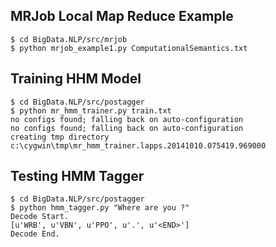 ## MRJob Local Map Reduce Example ##

    $ cd BigData.NLP/src/mrjob
    $ python mrjob_example1.py ComputationalSemantics.txt

## Training HHM Model ##

    $ cd BigData.NLP/src/postagger
    $ python mr_hmm_trainer.py train.txt
    no configs found; falling back on auto-configuration
    no configs found; falling back on auto-configuration
    creating tmp directory c:\cygwin\tmp\mr_hmm_trainer.lapps.20141010.075419.969000

## Testing HMM Tagger ##

    $ cd BigData.NLP/src/postagger
    $ python hmm_tagger.py "Where are you ?"
    Decode Start.
    [u'WRB', u'VBN', u'PPO', u'.', u'<END>']
    Decode End.
